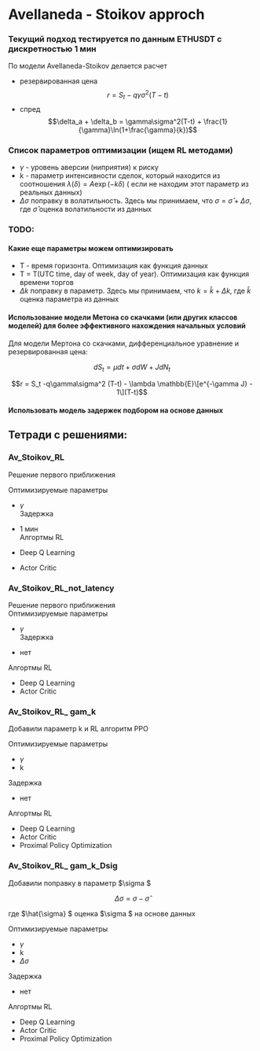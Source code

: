 # Avellaneda - Stoikov approch
### Текущий подход тестируется по данным ETHUSDT с дискретностью 1 мин


По модели Avellaneda-Stoikov делается расчет 
- резервированная цена
$$r = S_t -q\gamma\sigma^2(T-t)$$
- спред
$$\delta_a + \delta_b = \gamma\sigma^2(T-t) + \frac{1}{\gamma}\ln(1+\frac{\gamma}{k})$$

### Список параметров оптимизации (ищем RL методами)
- $\gamma$ - уровень аверсии (ниприятия) к риску
- k - параметр интенсивности сделок, который находится из соотношения $\lambda(\delta) = A\exp(-k\delta)$ ( если не находим этот параметр из реальных данных)
- $\Delta\sigma$ поправку в волатильность. Здесь мы принимаем, что $\sigma = \hat\sigma + \Delta\sigma$, где $\hat\sigma$ оценка волатильности из данных

### TODO:

#### Какие еще параметры можем оптимизировать
- T - время горизонта. Оптимизация как функция данных
- T = T(UTC time, day of week, day of year). Оптимизация как функция времени торгов
- $\Delta k$ поправку в параметр. Здесь мы принимаем, что $k = \hat{k} + \Delta k$, где $\hat{k}$ оценка параметра из данных

#### Использование модели Метона со скачками (или других классов моделей) для более эффективного нахождения начальных условий
Для модели Мертона со скачками, дифференциальное уравнение и резервированная цена:

$$ dS_t = \mu dt +\sigma dW +JdN_t$$

$$r = S_t -q\gamma\sigma^2 (T-t) - \lambda \mathbb{E}\[e^{-\gamma J} - 1\](T-t)$$

#### Использовать модель задержек подбором на основе данных

## Тетради с решениями:  
### Av_Stoikov_RL
Решение первого приближения  

Оптимизируемые параметры  

- $\gamma$  
Задержка

- 1 мин  
Алгортмы RL
 
- Deep Q Learning  
- Actor Critic

### Av_Stoikov_RL_not_latency  
Решение первого приближения  
Оптимизируемые параметры     
- $\gamma$   
Задержка

- нет
  
Алгортмы RL

- Deep Q Learning  
- Actor Critic

### Av_Stoikov_RL_ gam_k 
Добавили параметр k и RL алгоритм PPO  

Оптимизируемые параметры    

- $\gamma$
- k
  
Задержка

- нет
  
Алгортмы RL

- Deep Q Learning   
- Actor Critic
- Proximal Policy Optimization

### Av_Stoikov_RL_ gam_k_Dsig 
Добавили поправку в параметр $\sigma $

$$ \Delta\sigma = \sigma - \hat{\sigma} $$

где 
$\hat{\sigma} $ оценка  $\sigma $ на основе данных

Оптимизируемые параметры    

- $\gamma$
- k
- $\Delta\sigma$
  
Задержка

- нет
  
Алгортмы RL

- Deep Q Learning   
- Actor Critic
- Proximal Policy Optimization
